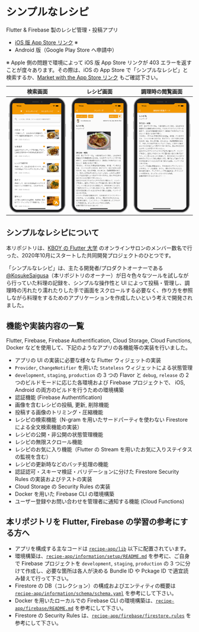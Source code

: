 # シンプルなレシピ

Flutter & Firebase 製のレシピ管理・投稿アプリ

* [iOS 版 App Store リンク](https://apps.apple.com/jp/app/%E3%82%B7%E3%83%B3%E3%83%97%E3%83%AB%E3%81%AA%E3%83%AC%E3%82%B7%E3%83%94/id1543341359?l=ja) ※
* Android 版（Google Play Store へ申請中）

※ Apple 側の問題で環境によって iOS 版 App Store リンクが 403 エラーを返すことが度々あります。その際は、iOS の App Store で「シンプルなレシピ」と検索するか、[Market with the App Store リンク](https://tools.applemediaservices.com/app/1543341359?country=jp) もご確認下さい。

| 検索画面 | レシピ画面 | 調理時の閲覧画面 |
| --- | --- | --- |
|![mock-top](./information/screenshots/mock-top.png "mock-top")|![mock-recipe](./information/screenshots/mock-recipe.png "mock-recipe")|![mock-recipe-detail](./information/screenshots/mock-recipe-detail.png "mock-recipe-detail")|

## シンプルなレシピについて

本リポジトリは、[KBOY の Flutter 大学](https://www.youtube.com/channel/UCReuARgZI-BFjioA8KBpjsw) のオンラインサロンのメンバー数名で行った、2020年10月にスタートした共同開発プロジェクトのひとつです。

「シンプルなレシピ」は、主たる開発者/プロダクトオーナーである [@KosukeSaigusa](https://github.com/KosukeSaigusa)（本リポジトリのオーナー）が日々色々なツールを試しながら行っていた料理の記録を、シンプルな操作性と UI によって投稿・管理し、調理時の汚れたり濡れたりした手で画面をスクロールする必要なく、作り方を参照しながら料理をするためのアプリケーションを作成したいという考えで開発されました。

## 機能や実装内容の一覧

Flutter, Firebase, Firebase Authentification, Cloud Storage, Cloud Functions, Docker などを使用して、下記のようなアプリの各機能等の実装を行いました。

* アプリの UI の実装に必要な様々な Flutter ウィジェットの実装
* `Provider`, `ChangeNotifier` を用いた `Stateless` ウィジェットによる状態管理
* `development`, `staging`, `production` の 3 つの Flavor と `debug`, `release` の 2 つのビルドモードに応じた各環境および Firebase プロジェクトで、 iOS, Android の両方のビルドを行うための環境構築
* 認証機能 (Firebase Authentification)
* 画像を含むレシピの投稿, 更新, 削除機能
* 投稿する画像のトリミング・圧縮機能
* レシピの検索機能（N-gram を用いたサードパーティを使わない Firestore による全文検索機能の実装）
* レシピの公開・非公開の状態管理機能
* レシピの無限スクロール機能
* レシピのお気に入り機能（Flutter の Stream を用いたお気に入りステイタスの監視を含む）
* レシピの更新時などのバッチ処理の機能
* 認証認可・スキーマ検証・バリデーションに分けた Firestore Security Rules の実装およびテストの実装
* Cloud Storage の Security Rules の実装
* Docker を用いた Firebase CLI の環境構築
* ユーザー登録やお問い合わせを管理者に通知する機能 (Cloud Functions)

## 本リポジトリを Flutter, Firebase の学習の参考にする方へ

* アプリを構成する主なコードは [`recipe-app/lib`](https://github.com/KosukeSaigusa/recipe-app/tree/main/lib) 以下に配置されています。
* 環境構築は、[`recipe-app/information/setup/README.md`](https://github.com/KosukeSaigusa/recipe-app/tree/main/information/setup) を参考に、ご自身で Firebase プロジェクトを `development`, `staging`, `production` の 3 つに分けて作成し、必要な箇所は各人が決める Bundle ID や Pckage ID で適宜読み替えて行って下さい。
* Firestore の DB（コレクション）の構成およびエンティティの概要は [`recipe-app/information/schema/schema.yaml`](https://github.com/KosukeSaigusa/recipe-app/blob/main/information/schema/schema.yaml) を参考にして下さい。
* Docker を用いたローカルでの Firebase CLI の環境構築は、[`recipe-app/firebase/README.md`](https://github.com/KosukeSaigusa/recipe-app/tree/main/firebase) を参考にして下さい。
* Firestore の Security Rules は、[`recipe-app/firebase/firestore.rules`](https://github.com/KosukeSaigusa/recipe-app/blob/main/firebase/firestore.rules) を参考にして下さい。